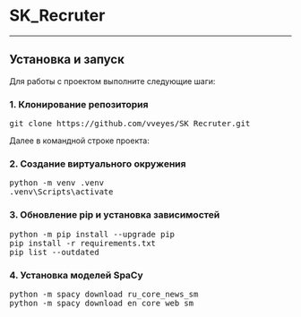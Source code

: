<h1>SK_Recruter</h1>
<hr>

<h2>Установка и запуск</h2>

<p>Для работы с проектом выполните следующие шаги:</p>

<h3>1. Клонирование репозитория</h3>
<pre>
git clone https://github.com/vveyes/SK_Recruter.git
</pre>

<p>Далее в командной строке проекта:</p>

<h3>2. Создание виртуального окружения</h3>
<pre>
python -m venv .venv
.venv\Scripts\activate
</pre>

<h3>3. Обновление pip и установка зависимостей</h3>
<pre>
python -m pip install --upgrade pip
pip install -r requirements.txt
pip list --outdated
</pre>

<h3>4. Установка моделей SpaCy</h3>
<pre>
python -m spacy download ru_core_news_sm
python -m spacy download en_core_web_sm
</pre>
